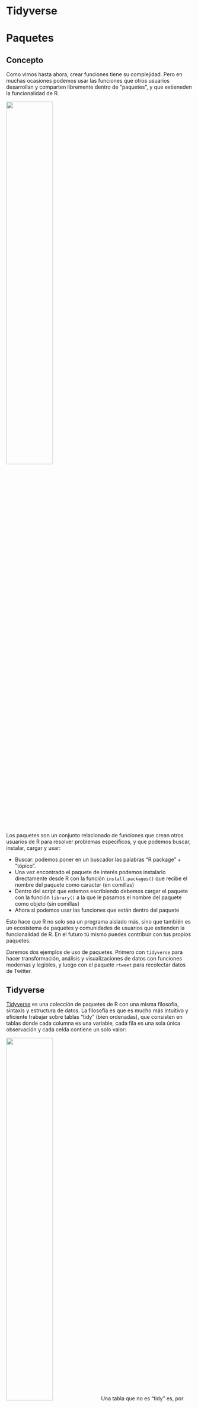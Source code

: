 
# Tidyverse

# Paquetes

## Concepto

Como vimos hasta ahora, crear funciones tiene su complejidad. Pero en
muchas ocasiones podemos usar las funciones que otros usuarios
desarrollan y comparten libremente dentro de “paquetes”, y que
extieneden la funcionalidad de R.

<img src="../pizarras/drawings/paquetes.png" style="width:50.0%" />

Los paquetes son un conjunto relacionado de funciones que crean otros
usuarios de R para resolver problemas específicos, y que podemos buscar,
instalar, cargar y usar:

-   Buscar: podemos poner en un buscador las palabras “R package” +
    “tópico”.
-   Una vez encontrado el paquete de interés podemos instalarlo
    directamente desde R con la función `install.packages()` que recibe
    el nombre del paquete como caracter (en comillas)
-   Dentro del script que estemos escribiendo debemos cargar el paquete
    con la función `library()` a la que le pasamos el nombre del paquete
    como objeto (sin comillas)
-   Ahora sí podemos usar las funciones que están dentro del paquete

Esto hace que R no solo sea un programa aislado más, sino que también es
un ecosistema de paquetes y comunidades de usuarios que extienden la
funcionalidad de R. En el futuro tú mismo puedes contribuir con tus
propios paquetes.

Daremos dos ejemplos de uso de paquetes. Primero con `tidyverse` para
hacer transformación, análisis y visualizaciones de datos con funciones
modernas y legibles, y luego con el paquete `rtweet` para recolectar
datos de Twitter.

## Tidyverse

[Tidyverse](https://www.tidyverse.org/) es una colección de paquetes de
R con una misma filosofía, sintaxis y estructura de datos. La filosofía
es que es mucho más intuitivo y eficiente trabajar sobre tablas “tidy”
(bien ordenadas), que consisten en tablas donde cada columna es una
variable, cada fila es una sola única observación y cada celda contiene
un solo valor:

<img src="../pizarras/drawings/tidy-1.png" style="width:50.0%" /> Una
tabla que no es “tidy” es, por ejemplo, una tabla de Excel donde hay
celdas combinadas, encabezados extra, texto de adorno, celdas de
resultados que no siguen la lógica común o filas repetidas, una variable
en más de una columna, etc. Tampoco son tablas “tidy” las tablas
dinámicas o pivoteadas y las tablas de resultados o resumen.

Las tablas de este estilo se guardan en un data frame especial llamado
“tibble” y que se crean automáticamente usando alguna función de lectura
de datos de tidyverse como `read_csv()` o manualmente con la función
`tibble()`.

Para instalar podemos hacer lo siguiente:

``` r
install.packages("tidyverse") # instala
```

Y para cargarlo usaremos `library(tidyverse)`.

Dentro de tidyverse hay varios paquetes que nos serviran para los
procedimientos de análisis de datos. Los más básicos son:

-   `readr`, `readxl` y `haven` para leer CSVs, Excels y archivos de
    otros programas estadísticos, respectivamente
-   `dplyr` para transformar datos
-   `ggplot` para crear gráficos

### Pipes y verbos

Tidyverse, para lograr mayor expresibidad y legibilidad, sigue dos
principios:

-   en los procedimientos, en vez de usar variables intermedias o el
    anidamiento de funciones, se privilegia el uso de una secuencia
    apoyada en “tuberias” (*pipes*) que se representan con el símbolo
    `%>%` y que hace que los datos fluyan de arriba hacía abajo
-   se usan verbos de acción en sus funciones, que se pueden encadenar
    con los “pipes”

Por ejemplo, podemos reescribir la función aninada de la desviación
estandar que escribimos anteriormente a la siguiente forma:

``` r
library(tidyverse) # cargamos el paquete
```

    ## ── Attaching packages ───────────────── tidyverse 1.3.1 ──

    ## ✔ ggplot2 3.3.6     ✔ purrr   0.3.4
    ## ✔ tibble  3.1.7     ✔ dplyr   1.0.9
    ## ✔ tidyr   1.2.0     ✔ forcats 0.5.1

    ## ── Conflicts ──────────────────── tidyverse_conflicts() ──
    ## ✖ dplyr::filter() masks stats::filter()
    ## ✖ dplyr::lag()    masks stats::lag()

``` r
library(magrittr)
```

    ## 
    ## Attaching package: 'magrittr'

    ## The following object is masked from 'package:purrr':
    ## 
    ##     set_names

    ## The following object is masked from 'package:tidyr':
    ## 
    ##     extract

``` r
# Datos de ejemplo
x <- c(10, 20, 30, 40)

# Con anidamiento de funciones
sqrt(sum((x - mean(x)) ^ 2) / (length(x) - 1))
```

    ## [1] 12.90994

``` r
# Con pipes
x %>%
  subtract(mean(x)) %>%
  raise_to_power(2) %>%
  sum() %>%
  divide_by(length(x) - 1) %>%
  sqrt()
```

    ## [1] 12.90994

En el anidamiento de funciones las operaciones van de adentro hacía
afuera, que es algo dificil de seguir para los humanos. En la versión
con pipes, la operaciones van de arriba hacía abajo y son más fáciles de
seguir, pero es necesario usar el operador del pipe para pasar el
resultado del paso previo al siguiente.

# Filtrar y seleccionar

Dos operaciones muy comunes y básicas al trabajar con tablas de datos
(tibbles en tidyverse) se refieren a poder seleccionar un número
especifico de filas y columnas. Para ello en el caso de las filas
podemos usar la función de filtrar (`filter()`) y seleccionar para las
columnas (`select()`).

Usaremos el dataset de `gapminder`, un dataset económico. para todos los
ejemplos. Tiene seis variables:

-   `country`: pais
-   `continent`: continente
-   `year`: año
-   `lifeExp`: esperanza de vida
-   `pop`: población total
-   `gdpPercap`: PIB per capita

``` r
# cargar tydiverse
library(tidyverse)

# cargar los datos desde el CSV
data <- read_csv("../data/gapminder.csv")
```

    ## Rows: 1704 Columns: 6
    ## ── Column specification ──────────────────────────────────
    ## Delimiter: ","
    ## chr (2): country, continent
    ## dbl (4): year, lifeExp, pop, gdpPercap
    ## 
    ## ℹ Use `spec()` to retrieve the full column specification for this data.
    ## ℹ Specify the column types or set `show_col_types = FALSE` to quiet this message.

``` r
# Ver los datos
data
```

    ## # A tibble: 1,704 × 6
    ##    country     continent  year lifeExp      pop gdpPercap
    ##    <chr>       <chr>     <dbl>   <dbl>    <dbl>     <dbl>
    ##  1 Afghanistan Asia       1952    28.8  8425333      779.
    ##  2 Afghanistan Asia       1957    30.3  9240934      821.
    ##  3 Afghanistan Asia       1962    32.0 10267083      853.
    ##  4 Afghanistan Asia       1967    34.0 11537966      836.
    ##  5 Afghanistan Asia       1972    36.1 13079460      740.
    ##  6 Afghanistan Asia       1977    38.4 14880372      786.
    ##  7 Afghanistan Asia       1982    39.9 12881816      978.
    ##  8 Afghanistan Asia       1987    40.8 13867957      852.
    ##  9 Afghanistan Asia       1992    41.7 16317921      649.
    ## 10 Afghanistan Asia       1997    41.8 22227415      635.
    ## # … with 1,694 more rows

Si quisieramos filtrar solo el pais de Bolivia, entonces:

-   Declaramos el nombre de la variable que referencia a los datos
-   Pasamos un pipe
-   Usamos la función `filter()` que recibe una o más expresiones
    comparativas y lógicas:

``` r
# Filtrar pais de Bolivia
data %>%
  filter(country == "Bolivia", lifeExp < 50)
```

    ## # A tibble: 5 × 6
    ##   country continent  year lifeExp     pop gdpPercap
    ##   <chr>   <chr>     <dbl>   <dbl>   <dbl>     <dbl>
    ## 1 Bolivia Americas   1952    40.4 2883315     2677.
    ## 2 Bolivia Americas   1957    41.9 3211738     2128.
    ## 3 Bolivia Americas   1962    43.4 3593918     2181.
    ## 4 Bolivia Americas   1967    45.0 4040665     2587.
    ## 5 Bolivia Americas   1972    46.7 4565872     2980.

``` r
# Filtrar pais de Bolivia y cuándo tuvieron una esperanza de vida menor de 50 años
data %>%
  filter(country == "Bolivia", lifeExp < 50)
```

    ## # A tibble: 5 × 6
    ##   country continent  year lifeExp     pop gdpPercap
    ##   <chr>   <chr>     <dbl>   <dbl>   <dbl>     <dbl>
    ## 1 Bolivia Americas   1952    40.4 2883315     2677.
    ## 2 Bolivia Americas   1957    41.9 3211738     2128.
    ## 3 Bolivia Americas   1962    43.4 3593918     2181.
    ## 4 Bolivia Americas   1967    45.0 4040665     2587.
    ## 5 Bolivia Americas   1972    46.7 4565872     2980.

Adicionalmente podemos usar la función `arrange()` para ordenar la tabla
por un criterio de ascendente o descendente y usando alguna columna:

``` r
# Ordenar: arrange() (menor a mayor); mayor a menor con desc()
data %>%
  filter(country == "Bolivia", lifeExp < 50) %>%
  arrange(desc(gdpPercap))
```

    ## # A tibble: 5 × 6
    ##   country continent  year lifeExp     pop gdpPercap
    ##   <chr>   <chr>     <dbl>   <dbl>   <dbl>     <dbl>
    ## 1 Bolivia Americas   1972    46.7 4565872     2980.
    ## 2 Bolivia Americas   1952    40.4 2883315     2677.
    ## 3 Bolivia Americas   1967    45.0 4040665     2587.
    ## 4 Bolivia Americas   1962    43.4 3593918     2181.
    ## 5 Bolivia Americas   1957    41.9 3211738     2128.

Los anteriores procedimientos solo muestran el resultado, pero no lo
guardan. Para guardar explicitamente debemos asignar el resultado a una
variable, con lo cual podemos trabajar solo con ese subconjunto. Por
ejemplo:

``` r
bolivia <- data %>%
  filter(country == "Bolivia", lifeExp < 50)
```

Ahora bien para seleccionar columnas usamos `select()` y le pasamos una
o más columnas

``` r
bolivia %>%
  select(year, pop)
```

    ## # A tibble: 5 × 2
    ##    year     pop
    ##   <dbl>   <dbl>
    ## 1  1952 2883315
    ## 2  1957 3211738
    ## 3  1962 3593918
    ## 4  1967 4040665
    ## 5  1972 4565872

Naturalmente podemos combinar `filter()` con `select()` y `arrange()`:

``` r
data %>%
  select(country, year, gdpPercap) %>%
  filter(country == "Bolivia") %>%
  arrange(desc(gdpPercap))
```

    ## # A tibble: 12 × 3
    ##    country  year gdpPercap
    ##    <chr>   <dbl>     <dbl>
    ##  1 Bolivia  2007     3822.
    ##  2 Bolivia  1977     3548.
    ##  3 Bolivia  2002     3413.
    ##  4 Bolivia  1997     3326.
    ##  5 Bolivia  1982     3157.
    ##  6 Bolivia  1972     2980.
    ##  7 Bolivia  1992     2962.
    ##  8 Bolivia  1987     2754.
    ##  9 Bolivia  1952     2677.
    ## 10 Bolivia  1967     2587.
    ## 11 Bolivia  1962     2181.
    ## 12 Bolivia  1957     2128.

# Resumir y mutar

Filtrar y seleccionar nos permiten reducir las filas y columnas de un
data frame. Pero en otras ocasiones necesitaremos también hacer
cálculos, a nivel de columna o filas. Para sacar resultados a nivel de
columna y comprimir la fila a un solo valor, utilizaremos `summarize()`.
Mientras que para hacer un cálculo de todos los valores de una columna,
fila por fila, utilizaremos `mutate()`, que crea nuevas columnas.

Por ejemplo, si queremos extraer la mediana de la esperanza de vida:

-   A `summarize()` le pasamos una expresión de asignación con el
    operador `=`, donde a la izquierda creamos un nombre y a la derecha
    alguna expresión que puede usar las variables del data frame:

``` r
# Calcular mediana de la esperanza de vida
data %>%
  summarize(mediana_esp_vida = median(lifeExp))
```

    ## # A tibble: 1 × 1
    ##   mediana_esp_vida
    ##              <dbl>
    ## 1             60.7

Podemos combinarlo con `filter()` y calcular varios resumenes:

``` r
# Resumir
data %>%
  filter(year == 1952) %>%
  summarize(mediana_esp_1952 = median(lifeExp), media_pib_1952 = mean(gdpPercap))
```

    ## # A tibble: 1 × 2
    ##   mediana_esp_1952 media_pib_1952
    ##              <dbl>          <dbl>
    ## 1             45.1          3725.

Ahora bien para calcular nuevas columnas y agregarlas al data frame,
usaremos `mutate()`. Por ejemplo, calculando la esperanza de vida en
meses:

``` r
data %>%
  mutate(lifeExpMes = lifeExp * 12)
```

    ## # A tibble: 1,704 × 7
    ##    country     continent  year lifeExp      pop gdpPercap
    ##    <chr>       <chr>     <dbl>   <dbl>    <dbl>     <dbl>
    ##  1 Afghanistan Asia       1952    28.8  8425333      779.
    ##  2 Afghanistan Asia       1957    30.3  9240934      821.
    ##  3 Afghanistan Asia       1962    32.0 10267083      853.
    ##  4 Afghanistan Asia       1967    34.0 11537966      836.
    ##  5 Afghanistan Asia       1972    36.1 13079460      740.
    ##  6 Afghanistan Asia       1977    38.4 14880372      786.
    ##  7 Afghanistan Asia       1982    39.9 12881816      978.
    ##  8 Afghanistan Asia       1987    40.8 13867957      852.
    ##  9 Afghanistan Asia       1992    41.7 16317921      649.
    ## 10 Afghanistan Asia       1997    41.8 22227415      635.
    ## # … with 1,694 more rows, and 1 more variable:
    ## #   lifeExpMes <dbl>

También podemos agregar varias columnas al mismo tiempo. Y si queremos
que los cambios se guarden en la tabla original, la debemos
sobreescribir:

``` r
data <- data %>%
  mutate(lifeExpMes = lifeExp * 12, popMillon = pop / 1000000)
data
```

    ## # A tibble: 1,704 × 8
    ##    country     continent  year lifeExp      pop gdpPercap
    ##    <chr>       <chr>     <dbl>   <dbl>    <dbl>     <dbl>
    ##  1 Afghanistan Asia       1952    28.8  8425333      779.
    ##  2 Afghanistan Asia       1957    30.3  9240934      821.
    ##  3 Afghanistan Asia       1962    32.0 10267083      853.
    ##  4 Afghanistan Asia       1967    34.0 11537966      836.
    ##  5 Afghanistan Asia       1972    36.1 13079460      740.
    ##  6 Afghanistan Asia       1977    38.4 14880372      786.
    ##  7 Afghanistan Asia       1982    39.9 12881816      978.
    ##  8 Afghanistan Asia       1987    40.8 13867957      852.
    ##  9 Afghanistan Asia       1992    41.7 16317921      649.
    ## 10 Afghanistan Asia       1997    41.8 22227415      635.
    ## # … with 1,694 more rows, and 2 more variables:
    ## #   lifeExpMes <dbl>, popMillon <dbl>

# Agrupar

En los data frame, los valores de algunas columnas reflejan grupos. Para
el caso de gapminder están `continent` y `year`, por ejemplo. Entonces
muchas veces necesitaremos hacer calculos por grupos para compararlos,
para ello está la función `group_by()`.

Por ejemplo, podemos agrupar por continente y recién extraer un calculo
de la mediana:

``` r
data %>%
  group_by(continent) %>%
  summarize(mediana_esp = median(lifeExp))
```

    ## # A tibble: 5 × 2
    ##   continent mediana_esp
    ##   <chr>           <dbl>
    ## 1 Africa           47.8
    ## 2 Americas         67.0
    ## 3 Asia             61.8
    ## 4 Europe           72.2
    ## 5 Oceania          73.7

O agrupar por una combinación de variables, como continente y año, y que
nos permite comparar con más valores:

``` r
data %>%
  group_by(continent, year) %>%
  summarize(mediana_esp = median(lifeExp))
```

    ## `summarise()` has grouped output by 'continent'. You can
    ## override using the `.groups` argument.

    ## # A tibble: 60 × 3
    ## # Groups:   continent [5]
    ##    continent  year mediana_esp
    ##    <chr>     <dbl>       <dbl>
    ##  1 Africa     1952        38.8
    ##  2 Africa     1957        40.6
    ##  3 Africa     1962        42.6
    ##  4 Africa     1967        44.7
    ##  5 Africa     1972        47.0
    ##  6 Africa     1977        49.3
    ##  7 Africa     1982        50.8
    ##  8 Africa     1987        51.6
    ##  9 Africa     1992        52.4
    ## 10 Africa     1997        52.8
    ## # … with 50 more rows

# Graficos con ggplot

Podemos generar muchos tipos de gráficos con el paquete `ggplot`. Este
genera gráficos a partir de declarar: - Los datos que se usarán - La
función `ggplot()` que lleva dentro una función de mapeos estéticos con
`aes()` y que recibe argumentos como `x`, `y`, `color`, `size` donde
debes pasar las variables del dataset que te interese gráficar. - Una
capa de geometrias precedida del simbolo `+`: `geom_point()`,
`geom_line()`, `geom_histogram()`, `geom_bar()`, etc. - Opcionalmene
otras capas para modificar las escalas o el sistema de coordenadas,
entre otras.

``` r
# Graficar en PIB per capita con esperanza de vida en una gráfico de puntos
data %>%
  filter(year == 1952) %>%
  ggplot(aes(x = gdpPercap, y = lifeExp)) +
  geom_point() +
  scale_x_log10() # para que los puntos no se vea tan ajustados
```

![](README_files/figure-gfm/unnamed-chunk-16-1.png)<!-- -->

## Gráfico de barras

``` r
# Graficos de barras: geom_bar() y geom_col()
# Número de paises en cada continente
data %>%
  filter(year == 2007) %>%
  ggplot(aes(x = continent)) +
  geom_bar()
```

![](README_files/figure-gfm/unnamed-chunk-17-1.png)<!-- -->

## Histogramas

``` r
# Histogramas con geom_histogram()
# Distribución de población en el año de 1952
data_1952 <- data %>%
  filter(year == 1952)
 
data_1952 %>%
  ggplot(aes(pop)) +
  geom_histogram() +
  scale_x_log10()
```

    ## `stat_bin()` using `bins = 30`. Pick better value with
    ## `binwidth`.

![](README_files/figure-gfm/unnamed-chunk-18-1.png)<!-- -->

## Grafico de lineas

``` r
# Graficos de lineas: geom_line()
grupos <- data %>%
  group_by(continent, year) %>%
  summarize(mediana_esp = median(lifeExp))
```

    ## `summarise()` has grouped output by 'continent'. You can
    ## override using the `.groups` argument.

``` r
grupos %>%
  ggplot(aes(x = year, y = mediana_esp, color = continent)) +
  geom_line()
```

![](README_files/figure-gfm/unnamed-chunk-19-1.png)<!-- -->

## Diagrama de cajas (boxplots)

``` r
# Diagrama con geom_boxplot()
# Distribución de gdpPercap entre los continentes
data_1952 %>%
  ggplot(aes(x = continent, y = gdpPercap)) +
  geom_boxplot() +
  scale_y_log10()
```

![](README_files/figure-gfm/unnamed-chunk-20-1.png)<!-- -->

## Facetados

Es posible también crear una suerte de matriz de datos con los facetados
(`facet_wrap()`):

``` r
# Facetados o matrices de gráficos
data %>%
  ggplot(aes(x = gdpPercap, y = lifeExp, color = continent, size = pop)) +
  geom_point() +
  scale_x_log10() +
  facet_wrap(~year)
```

![](README_files/figure-gfm/unnamed-chunk-21-1.png)<!-- -->

[\<\<
Anterior](https://github.com/lab-tecnosocial/curso-r/tree/main/04-estructuras-de-control)
\| [Siguiente
\>\>](https://github.com/lab-tecnosocial/curso-r/tree/main/06-analisis-de-tweets)
